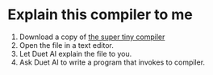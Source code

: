 # Explain this compiler to me

1. Download a copy of [the super tiny compiler](https://github.com/jamiebuilds/the-super-tiny-compiler/blob/master/the-super-tiny-compiler.js) 
2. Open the file in a text editor.
3. Let Duet AI explain the file to you.
4. Ask Duet AI to write a program that invokes to compiler. 